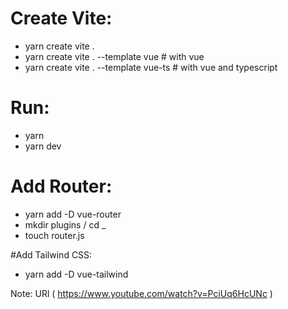 # Create Vite:
* yarn create vite .
* yarn create vite . --template vue    # with vue
* yarn create vite . --template vue-ts    # with vue and typescript 

# Run:
* yarn
* yarn dev


# Add Router:
* yarn add -D vue-router
* mkdir plugins / cd _
* touch router.js

#Add Tailwind CSS:
* yarn add -D vue-tailwind


Note: URl ( https://www.youtube.com/watch?v=PciUq6HcUNc )
